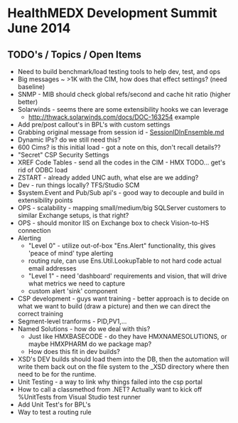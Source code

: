 HealthMEDX Development Summit June 2014
=======================================


TODO's / Topics / Open Items
----------------------------

* Need to build benchmark/load testing tools to help dev, test, and ops
* Big messages ~ >1K with the CIM, how does that effect settings? (need baseline)
* SNMP - MIB should check global refs/second and cache hit ratio (higher better)
* Solarwinds - seems there are some extensibility hooks we can leverage
	* http://thwack.solarwinds.com/docs/DOC-163254 example
* Add pre/post callout's in BPL's with custom settings
* Grabbing original message from session id - [SessionIDInEnsemble.md](SessionIDInEnsemble.md) 
* Dynamic IPs? do we still need this?
* 600 Cims? is this initial load - got a note on this, don't recall details??
* "Secret" CSP Security Settings
* XREF Code Tables - send all the codes in the CIM - HMX TODO... get's rid of ODBC load
* ZSTART - already added UNC auth, what else are we adding?
* Dev - run things locally? TFS/Studio SCM
* $system.Event and Pub/Sub api's - good way to decouple and build in extensibility points
* OPS - scalability - mapping small/medium/big SQLServer customers to similar Exchange setups, is that right?
* OPS - should monitor IIS on Exchange box to check Vision-to-HS connection
* Alerting 
	* "Level 0" - utilize out-of-box "Ens.Alert" functionality, this gives 'peace of mind' type alerting
	* routing rule, can use Ens.Util.LookupTable to not hard code actual email addresses
	* "Level 1" - need 'dashboard' requirements and vision, that will drive what metrics we need to capture
	* custom alert 'sink' component
* CSP development - guys want training - better approach is to decide on what we want to build (draw a picture) and then we can direct the correct training
* Segment-level tranforms - PID,PV1,...
* Named Solutions - how do we deal with this? 
	* Just like HMXBASECODE - do they have HMXNAMESOLUTIONS, or maybe HMXPHARM do we package map?
	* How does this fit in dev builds?
* XSD's DEV builds should load them into the DB, then the automation will write them back out on the file system to the _XSD directory where then need to be for the runtime.
* Unit Testing - a way to link why things failed into the csp portal
* How to call a classmethod from .NET? Actually want to kick off %UnitTests from Visual Studio test runner
* Add Unit Test's for BPL's
* Way to test a routing rule
